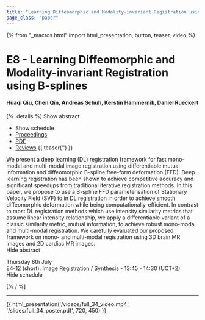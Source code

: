 ```yaml
---
title: "Learning Diffeomorphic and Modality-invariant Registration using B-splines"
page_class: "paper"
---
```


{% from "_macros.html" import html_presentation, button, teaser, video %}

# E8 - Learning Diffeomorphic and Modality-invariant Registration using B-splines

#### Huaqi Qiu, Chen Qin, Andreas Schuh, Kerstin Hammernik, Daniel Rueckert

[% .details %]
<a class="toggle_visibility" data-selector=".abstract" data-level="3">Show abstract</a>
- <a class="toggle_visibility" data-selector=".schedule" data-level="3">Show schedule</a>
- <a href="">Proceedings</a>
- <a href="https://openreview.net/pdf?id=eSI9Qh2DJhN">PDF</a>
- <a href="https://openreview.net/forum?id=eSI9Qh2DJhN">Reviews</a>
{{ teaser('') }}

<p>
    <span class="abstract">
        We present a deep learning (DL) registration framework for fast mono-modal and multi-modal image registration using differentiable mutual information and diffeomorphic B-spline free-form deformation (FFD). Deep learning registration has been shown to achieve competitive accuracy and significant speedups from traditional iterative registration methods. In this paper, we propose to use a B-spline FFD parameterisation of Stationary Velocity Field (SVF) to in DL registration in order to achieve smooth diffeomorphic deformation while being computationally-efficient. In contrast to most DL registration methods which use intensity similarity metrics that assume linear intensity relationship, we apply a differentiable variant of a classic similarity metric, mutual information, to achieve robust mono-modal and multi-modal registration. We carefully evaluated our proposed framework on mono- and multi-modal registration using 3D brain MR images and 2D cardiac MR images.
        <br>
        <span class="actions"><a class="toggle_visibility" data-level="2">Hide abstract</a></span>
    </span>
</p>

<p>
    <span class="schedule">
         Thursday 8th July<br>E4-12 (short): Image Registration / Synthesis - 13:45 - 14:30 (UCT+2)
        <br>
        <span class="actions"><a class="toggle_visibility" data-level="2">Hide schedule</a></span>
    </span>
</p>

[% / %]


---

{{ html_presentation('/videos/full_34_video.mp4', '/slides/full_34_poster.pdf', 720, 450) }}